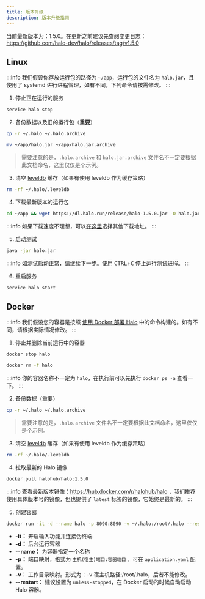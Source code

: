 ```yaml
---
title: 版本升级
description: 版本升级指南
---
```


当前最新版本为：1.5.0。在更新之前建议先查阅变更日志：<https://github.com/halo-dev/halo/releases/tag/v1.5.0>

## Linux

:::info
我们假设你存放运行包的路径为 `~/app`，运行包的文件名为 `halo.jar`，且使用了 systemd 进行进程管理，如有不同，下列命令请按需修改。
:::

1. 停止正在运行的服务

```bash
service halo stop
```

2. 备份数据以及旧的运行包（**重要**）

```bash
cp -r ~/.halo ~/.halo.archive
```

```bash
mv ~/app/halo.jar ~/app/halo.jar.archive
```

> 需要注意的是，`.halo.archive` 和 `halo.jar.archive` 文件名不一定要根据此文档命名，这里仅仅是个示例。

3. 清空 [leveldb](./config.md#缓存) 缓存（如果有使用 leveldb 作为缓存策略）

```bash
rm -rf ~/.halo/.leveldb
```

4. 下载最新版本的运行包

```bash
cd ~/app && wget https://dl.halo.run/release/halo-1.5.0.jar -O halo.jar
```

:::info
如果下载速度不理想，可以[在这里](/getting-started/downloads)选择其他下载地址。
:::

5. 启动测试

```bash
java -jar halo.jar
```

:::info
如测试启动正常，请继续下一步。使用 <kbd>CTRL</kbd>+<kbd>C</kbd> 停止运行测试进程。
:::

6. 重启服务

```bash
service halo start
```

## Docker

:::info
我们假设您的容器是按照 [使用 Docker 部署 Halo](/getting-started/install/docker) 中的命令构建的。如有不同，请根据实际情况修改。
:::

1. 停止并删除当前运行中的容器

```bash
docker stop halo
```

```bash
docker rm -f halo
```

:::info
你的容器名称不一定为 `halo`，在执行前可以先执行 `docker ps -a` 查看一下。
:::

2. 备份数据（重要）

```bash
cp -r ~/.halo ~/.halo.archive
```

> 需要注意的是，`.halo.archive` 文件名不一定要根据此文档命名，这里仅仅是个示例。

3. 清空 [leveldb](./config.md#缓存) 缓存（如果有使用 leveldb 作为缓存策略）

```bash
rm -rf ~/.halo/.leveldb
```

4. 拉取最新的 Halo 镜像

```bash
docker pull halohub/halo:1.5.0
```

:::info
查看最新版本镜像：<https://hub.docker.com/r/halohub/halo> ，我们推荐使用具体版本号的镜像，但也提供了 `latest` 标签的镜像，它始终是最新的。
:::

5. 创建容器

```bash
docker run -it -d --name halo -p 8090:8090 -v ~/.halo:/root/.halo --restart=unless-stopped halohub/halo:1.5.0
```

- **-it：** 开启输入功能并连接伪终端
- **-d：** 后台运行容器
- **--name：** 为容器指定一个名称
- **-p：** 端口映射，格式为 `主机(宿主)端口:容器端口` ，可在 `application.yaml` 配置。
- **-v：** 工作目录映射。形式为：-v 宿主机路径:/root/.halo，后者不能修改。
- **--restart：** 建议设置为 `unless-stopped`，在 Docker 启动的时候自动启动 Halo 容器。
